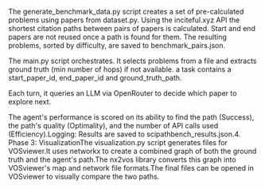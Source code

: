 The generate_benchmark_data.py script creates a set of pre-calculated problems using papers from dataset.py. Using the inciteful.xyz API the shortest citation paths between pairs of papers is calculated. Start and end papers are not reused once a path is found for them. The resulting problems, sorted by difficulty, are saved to benchmark_pairs.json.

The main.py script orchestrates. It selects problems from a file and extracts ground truth (min number of hops) if not available. a task contains a start_paper_id, end_paper_id and ground_truth_path.

Each turn, it queries an LLM via OpenRouter to decide which paper to explore next. 

The agent's performance is scored on its ability to find the path (Success), the path's quality (Optimality), and the number of API calls used (Efficiency).Logging: Results are saved to scipathbench_results.json.4. Phase 3: VisualizationThe visualization.py script generates files for VOSviewer.It uses networkx to create a combined graph of both the ground truth and the agent's path.The nx2vos library converts this graph into VOSviewer's map and network file formats.The final files can be opened in VOSviewer to visually compare the two paths.
